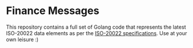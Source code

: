 # Finance Messages

This repository contains a full set of Golang code that represents the latest ISO-20022 data elements
as per the [ISO-20022 specifications](https://www.iso20022.org/full_catalogue.page).  Use at your own
leisure :)

